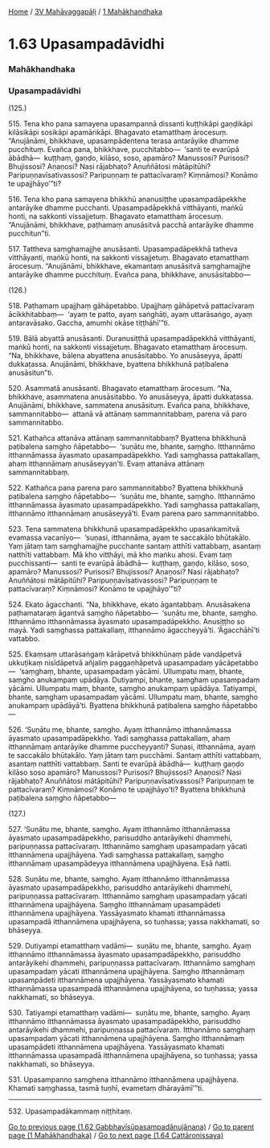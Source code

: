 
[Home](/) / [3V Mahāvaggapāḷi](../../3V.md) / [1 Mahākhandhaka](../1.md)

# 1.63 Upasampadāvidhi

### Mahākhandhaka

### Upasampadāvidhi

(125.)

515\. Tena kho pana samayena upasampannā dissanti kuṭṭhikāpi gaṇḍikāpi kilāsikāpi sosikāpi apamārikāpi. Bhagavato etamatthaṃ ārocesuṃ. “Anujānāmi, bhikkhave, upasampādentena terasa antarāyike dhamme pucchituṃ. Evañca pana, bhikkhave, pucchitabbo—  ‘santi te evarūpā ābādhā—  kuṭṭhaṃ, gaṇḍo, kilāso, soso, apamāro? Manussosi? Purisosi? Bhujissosi? Aṇaṇosi? Nasi rājabhaṭo? Anuññātosi mātāpitūhi? Paripuṇṇavīsativassosi? Paripuṇṇaṃ te pattacīvaraṃ? Kiṃnāmosi? Konāmo te upajjhāyo’”ti?

516\. Tena kho pana samayena bhikkhū ananusiṭṭhe upasampadāpekkhe antarāyike dhamme pucchanti. Upasampadāpekkhā vitthāyanti, maṅkū honti, na sakkonti vissajjetuṃ. Bhagavato etamatthaṃ ārocesuṃ. “Anujānāmi, bhikkhave, paṭhamaṃ anusāsitvā pacchā antarāyike dhamme pucchitun”ti.

517\. Tattheva saṃghamajjhe anusāsanti. Upasampadāpekkhā tatheva vitthāyanti, maṅkū honti, na sakkonti vissajjetuṃ. Bhagavato etamatthaṃ ārocesuṃ. “Anujānāmi, bhikkhave, ekamantaṃ anusāsitvā saṃghamajjhe antarāyike dhamme pucchituṃ. Evañca pana, bhikkhave, anusāsitabbo—

(126.)

518\. Paṭhamaṃ upajjhaṃ gāhāpetabbo. Upajjhaṃ gāhāpetvā pattacīvaraṃ ācikkhitabbaṃ—  ‘ayaṃ te patto, ayaṃ saṅghāṭi, ayaṃ uttarāsaṅgo, ayaṃ antaravāsako. Gaccha, amumhi okāse tiṭṭhāhī’”ti.

519\. Bālā abyattā anusāsanti. Duranusiṭṭhā upasampadāpekkhā vitthāyanti, maṅkū honti, na sakkonti vissajjetuṃ. Bhagavato etamatthaṃ ārocesuṃ. “Na, bhikkhave, bālena abyattena anusāsitabbo. Yo anusāseyya, āpatti dukkaṭassa. Anujānāmi, bhikkhave, byattena bhikkhunā paṭibalena anusāsitun”ti.

520\. Asammatā anusāsanti. Bhagavato etamatthaṃ ārocesuṃ. “Na, bhikkhave, asammatena anusāsitabbo. Yo anusāseyya, āpatti dukkaṭassa. Anujānāmi, bhikkhave, sammatena anusāsituṃ. Evañca pana, bhikkhave, sammannitabbo—  attanā vā attānaṃ sammannitabbaṃ, parena vā paro sammannitabbo.

521\. Kathañca attanāva attānaṃ sammannitabbaṃ? Byattena bhikkhunā paṭibalena saṃgho ñāpetabbo—  ‘suṇātu me, bhante, saṃgho. Itthannāmo itthannāmassa āyasmato upasampadāpekkho. Yadi saṃghassa pattakallaṃ, ahaṃ itthannāmaṃ anusāseyyan’ti. Evaṃ attanāva attānaṃ sammannitabbaṃ.

522\. Kathañca pana parena paro sammannitabbo? Byattena bhikkhunā paṭibalena saṃgho ñāpetabbo—  ‘suṇātu me, bhante, saṃgho. Itthannāmo itthannāmassa āyasmato upasampadāpekkho. Yadi saṃghassa pattakallaṃ, itthannāmo itthannāmaṃ anusāseyyā’ti. Evaṃ parena paro sammannitabbo.

523\. Tena sammatena bhikkhunā upasampadāpekkho upasaṅkamitvā evamassa vacanīyo—  ‘suṇasi, itthannāma, ayaṃ te saccakālo bhūtakālo. Yaṃ jātaṃ taṃ saṃghamajjhe pucchante santaṃ atthīti vattabbaṃ, asantaṃ natthīti vattabbaṃ. Mā kho vitthāyi, mā kho maṅku ahosi. Evaṃ taṃ pucchissanti—  santi te evarūpā ābādhā—  kuṭṭhaṃ, gaṇḍo, kilāso, soso, apamāro? Manussosi? Purisosi? Bhujissosi? Aṇaṇosi? Nasi rājabhaṭo? Anuññātosi mātāpitūhi? Paripuṇṇavīsativassosi? Paripuṇṇaṃ te pattacīvaraṃ? Kiṃnāmosi? Konāmo te upajjhāyo’”ti?

524\. Ekato āgacchanti. “Na, bhikkhave, ekato āgantabbaṃ. Anusāsakena paṭhamataraṃ āgantvā saṃgho ñāpetabbo—  ‘suṇātu me, bhante, saṃgho. Itthannāmo itthannāmassa āyasmato upasampadāpekkho. Anusiṭṭho so mayā. Yadi saṃghassa pattakallaṃ, itthannāmo āgaccheyyā’ti. ‘Āgacchāhī’ti vattabbo.

525\. Ekaṃsaṃ uttarāsaṅgaṃ kārāpetvā bhikkhūnaṃ pāde vandāpetvā ukkuṭikaṃ nisīdāpetvā añjaliṃ paggaṇhāpetvā upasampadaṃ yācāpetabbo—  ‘saṃghaṃ, bhante, upasampadaṃ yācāmi. Ullumpatu maṃ, bhante, saṃgho anukampaṃ upādāya. Dutiyampi, bhante, saṃghaṃ upasampadaṃ yācāmi. Ullumpatu maṃ, bhante, saṃgho anukampaṃ upādāya. Tatiyampi, bhante, saṃghaṃ upasampadaṃ yācāmi. Ullumpatu maṃ, bhante, saṃgho anukampaṃ upādāyā’ti. Byattena bhikkhunā paṭibalena saṃgho ñāpetabbo—

526\. ‘Suṇātu me, bhante, saṃgho. Ayaṃ itthannāmo itthannāmassa āyasmato upasampadāpekkho. Yadi saṃghassa pattakallaṃ, ahaṃ itthannāmaṃ antarāyike dhamme puccheyyanti? Suṇasi, itthannāma, ayaṃ te saccakālo bhūtakālo. Yaṃ jātaṃ taṃ pucchāmi. Santaṃ atthīti vattabbaṃ, asantaṃ natthīti vattabbaṃ. Santi te evarūpā ābādhā—  kuṭṭhaṃ gaṇḍo kilāso soso apamāro? Manussosi? Purisosi? Bhujissosi? Aṇaṇosi? Nasi rājabhaṭo? Anuññātosi mātāpitūhi? Paripuṇṇavīsativassosi? Paripuṇṇaṃ te pattacīvaraṃ? Kiṃnāmosi? Konāmo te upajjhāyo’ti? Byattena bhikkhunā paṭibalena saṃgho ñāpetabbo—

(127.)

527\. ‘Suṇātu me, bhante, saṃgho. Ayaṃ itthannāmo itthannāmassa āyasmato upasampadāpekkho, parisuddho antarāyikehi dhammehi, paripuṇṇassa pattacīvaraṃ. Itthannāmo saṃghaṃ upasampadaṃ yācati itthannāmena upajjhāyena. Yadi saṃghassa pattakallaṃ, saṃgho itthannāmaṃ upasampādeyya itthannāmena upajjhāyena. Esā ñatti.

528\. Suṇātu me, bhante, saṃgho. Ayaṃ itthannāmo itthannāmassa āyasmato upasampadāpekkho, parisuddho antarāyikehi dhammehi, paripuṇṇassa pattacīvaraṃ. Itthannāmo saṃghaṃ upasampadaṃ yācati itthannāmena upajjhāyena. Saṃgho itthannāmaṃ upasampādeti itthannāmena upajjhāyena. Yassāyasmato khamati itthannāmassa upasampadā itthannāmena upajjhāyena, so tuṇhassa; yassa nakkhamati, so bhāseyya.

529\. Dutiyampi etamatthaṃ vadāmi—  suṇātu me, bhante, saṃgho. Ayaṃ itthannāmo itthannāmassa āyasmato upasampadāpekkho, parisuddho antarāyikehi dhammehi, paripuṇṇassa pattacīvaraṃ. Itthannāmo saṃghaṃ upasampadaṃ yācati itthannāmena upajjhāyena. Saṃgho itthannāmaṃ upasampādeti itthannāmena upajjhāyena. Yassāyasmato khamati itthannāmassa upasampadā itthannāmena upajjhāyena, so tuṇhassa; yassa nakkhamati, so bhāseyya.

530\. Tatiyampi etamatthaṃ vadāmi—  suṇātu me, bhante, saṃgho. Ayaṃ itthannāmo itthannāmassa āyasmato upasampadāpekkho, parisuddho antarāyikehi dhammehi, paripuṇṇassa pattacīvaraṃ. Itthannāmo saṃghaṃ upasampadaṃ yācati itthannāmena upajjhāyena. Saṃgho itthannāmaṃ upasampādeti itthannāmena upajjhāyena. Yassāyasmato khamati itthannāmassa upasampadā itthannāmena upajjhāyena, so tuṇhassa; yassa nakkhamati, so bhāseyya.

531\. Upasampanno saṃghena itthannāmo itthannāmena upajjhāyena. Khamati saṃghassa, tasmā tuṇhī, evametaṃ dhārayāmī’”ti.

---

532\. Upasampadākammaṃ niṭṭhitaṃ.



[Go to previous page (1.62 Gabbhavīsūpasampadānujānana)](1.62.md) / [Go to parent page (1 Mahākhandhaka)](../1.md) / [Go to next page (1.64 Cattāronissaya)](1.64.md)


